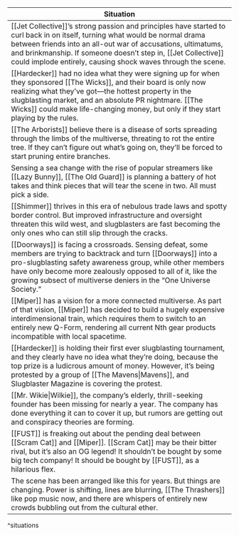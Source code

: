 

| Situation                                                                                                                                                                                                                                                                                                                     |
| ----------------------------------------------------------------------------------------------------------------------------------------------------------------------------------------------------------------------------------------------------------------------------------------------------------------------------- |
| [[Jet Collective]]’s strong passion and principles have started to curl back in on itself, turning what would be normal drama between friends into an all-out war of accusations, ultimatums, and brinkmanship. If someone doesn’t step in, [[Jet Collective]] could implode entirely, causing shock waves through the scene. |
| [[Hardecker]] had no idea what they were signing up for when they sponsored [[The Wicks]], and their board is only now realizing what they’ve got—the hottest property in the slugblasting market, and an absolute PR nightmare. [[The Wicks]] could make life-changing money, but only if they start playing by the rules.   |
| [[The Arborists]] believe there is a disease of sorts spreading through the limbs of the multiverse, threating to rot the entire tree. If they can’t figure out what’s going on, they’ll be forced to start pruning entire branches.                                                                                          |
| Sensing a sea change with the rise of popular streamers like [[Lazy Bunny]], [[The Old Guard]] is planning a battery of hot takes and think pieces that will tear the scene in two. All must pick a side.                                                                                                                     |
| [[Shimmer]] thrives in this era of nebulous trade laws and spotty border control. But improved infrastructure and oversight threaten this wild west, and slugblasters are fast becoming the only ones who can still slip through the cracks.                                                                                  |
| [[Doorways]] is facing a crossroads. Sensing defeat, some members are trying to backtrack and turn [[Doorways]] into a pro-slugblasting safety awareness group, while other members have only become more zealously opposed to all of it, like the growing subsect of multiverse deniers in the “One Universe Society.”       |
| [[Miper]] has a vision for a more connected multiverse. As part of that vision, [[Miper]] has decided to build a hugely expensive interdimensional train, which requires them to switch to an entirely new Q-Form, rendering all current Nth gear products incompatible with local spacetime.                                 |
| [[Hardecker]] is holding their first ever slugblasting tournament, and they clearly have no idea what they’re doing, because the top prize is a ludicrous amount of money. However, it’s being protested by a group of [[The Mavens\|Mavens]], and Slugblaster Magazine is covering the protest.                              |
| [[Mr. Wikie\|Wilkie]], the company’s elderly, thrill-seeking founder has been missing for nearly a year. The company has done everything it can to cover it up, but rumors are getting out and conspiracy theories are forming.                                                                                               |
| [[FUST]] is freaking out about the pending deal between [[Scram Cat]] and [[Miper]]. [[Scram Cat]] may be their bitter rival, but it’s also an OG legend! It shouldn’t be bought by some big tech company! It should be bought by [[FUST]], as a hilarious flex.                                                              |
| The scene has been arranged like this for years. But things are changing. Power is shifting, lines are blurring, [[The Thrashers]] like pop music now, and there are whispers of entirely new crowds bubbling out from the cultural ether.                                                                                    |
^situations